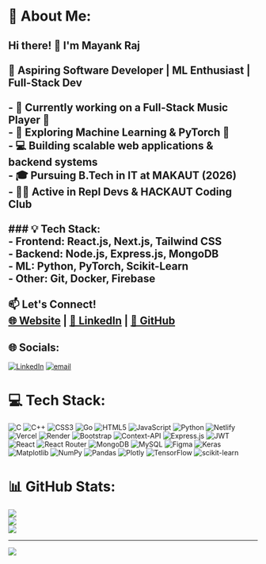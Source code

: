 # 💫 About Me:
## Hi there! 👋 I'm Mayank Raj  <br><br>🚀 **Aspiring Software Developer | ML Enthusiast | Full-Stack Dev**  <br><br>- 🔭 Currently working on a **Full-Stack Music Player** 🎵  <br>- 🌱 Exploring **Machine Learning & PyTorch** 🤖  <br>- 💻 Building **scalable web applications & backend systems**  <br>- 🎓 Pursuing **B.Tech in IT** at **MAKAUT (2026)**  <br>- 👨‍💻 Active in **Repl Devs & HACKAUT Coding Club**  <br><br>### 💡 Tech Stack:  <br>- **Frontend:** React.js, Next.js, Tailwind CSS  <br>- **Backend:** Node.js, Express.js, MongoDB  <br>- **ML:** Python, PyTorch, Scikit-Learn  <br>- **Other:** Git, Docker, Firebase  <br><br>📫 **Let's Connect!**  <br>[🌐 Website](https://mayankraj12.netlify.app/) | [💼 LinkedIn](https://www.linkedin.com/in/mayank-raj-1a4964217/) | [🐙 GitHub](https://github.com/Raj-Mayank2)  <br>


## 🌐 Socials:
[![LinkedIn](https://img.shields.io/badge/LinkedIn-%230077B5.svg?logo=linkedin&logoColor=white)](https://linkedin.com/in/https://www.linkedin.com/in/mayank-raj-1a4964217/) [![email](https://img.shields.io/badge/Email-D14836?logo=gmail&logoColor=white)](mailto:vmayank0123@gmail.com) 

# 💻 Tech Stack:
![C](https://img.shields.io/badge/c-%2300599C.svg?style=for-the-badge&logo=c&logoColor=white) ![C++](https://img.shields.io/badge/c++-%2300599C.svg?style=for-the-badge&logo=c%2B%2B&logoColor=white) ![CSS3](https://img.shields.io/badge/css3-%231572B6.svg?style=for-the-badge&logo=css3&logoColor=white) ![Go](https://img.shields.io/badge/go-%2300ADD8.svg?style=for-the-badge&logo=go&logoColor=white) ![HTML5](https://img.shields.io/badge/html5-%23E34F26.svg?style=for-the-badge&logo=html5&logoColor=white) ![JavaScript](https://img.shields.io/badge/javascript-%23323330.svg?style=for-the-badge&logo=javascript&logoColor=%23F7DF1E) ![Python](https://img.shields.io/badge/python-3670A0?style=for-the-badge&logo=python&logoColor=ffdd54) ![Netlify](https://img.shields.io/badge/netlify-%23000000.svg?style=for-the-badge&logo=netlify&logoColor=#00C7B7) ![Vercel](https://img.shields.io/badge/vercel-%23000000.svg?style=for-the-badge&logo=vercel&logoColor=white) ![Render](https://img.shields.io/badge/Render-%46E3B7.svg?style=for-the-badge&logo=render&logoColor=white) ![Bootstrap](https://img.shields.io/badge/bootstrap-%238511FA.svg?style=for-the-badge&logo=bootstrap&logoColor=white) ![Context-API](https://img.shields.io/badge/Context--Api-000000?style=for-the-badge&logo=react) ![Express.js](https://img.shields.io/badge/express.js-%23404d59.svg?style=for-the-badge&logo=express&logoColor=%2361DAFB) ![JWT](https://img.shields.io/badge/JWT-black?style=for-the-badge&logo=JSON%20web%20tokens) ![React](https://img.shields.io/badge/react-%2320232a.svg?style=for-the-badge&logo=react&logoColor=%2361DAFB) ![React Router](https://img.shields.io/badge/React_Router-CA4245?style=for-the-badge&logo=react-router&logoColor=white) ![MongoDB](https://img.shields.io/badge/MongoDB-%234ea94b.svg?style=for-the-badge&logo=mongodb&logoColor=white) ![MySQL](https://img.shields.io/badge/mysql-4479A1.svg?style=for-the-badge&logo=mysql&logoColor=white) ![Figma](https://img.shields.io/badge/figma-%23F24E1E.svg?style=for-the-badge&logo=figma&logoColor=white) ![Keras](https://img.shields.io/badge/Keras-%23D00000.svg?style=for-the-badge&logo=Keras&logoColor=white) ![Matplotlib](https://img.shields.io/badge/Matplotlib-%23ffffff.svg?style=for-the-badge&logo=Matplotlib&logoColor=black) ![NumPy](https://img.shields.io/badge/numpy-%23013243.svg?style=for-the-badge&logo=numpy&logoColor=white) ![Pandas](https://img.shields.io/badge/pandas-%23150458.svg?style=for-the-badge&logo=pandas&logoColor=white) ![Plotly](https://img.shields.io/badge/Plotly-%233F4F75.svg?style=for-the-badge&logo=plotly&logoColor=white) ![TensorFlow](https://img.shields.io/badge/TensorFlow-%23FF6F00.svg?style=for-the-badge&logo=TensorFlow&logoColor=white) ![scikit-learn](https://img.shields.io/badge/scikit--learn-%23F7931E.svg?style=for-the-badge&logo=scikit-learn&logoColor=white)
# 📊 GitHub Stats:
![](https://github-readme-stats.vercel.app/api?username=Raj-Mayank2&theme=transparent&hide_border=true&include_all_commits=true&count_private=false)<br/>
![](https://nirzak-streak-stats.vercel.app/?user=Raj-Mayank2&theme=transparent&hide_border=true)<br/>
![](https://github-readme-stats.vercel.app/api/top-langs/?username=Raj-Mayank2&theme=transparent&hide_border=true&include_all_commits=true&count_private=false&layout=compact)

---
[![](https://visitcount.itsvg.in/api?id=Raj-Mayank2&icon=3&color=1)](https://visitcount.itsvg.in)

<!-- Proudly created with GPRM ( https://gprm.itsvg.in ) -->
